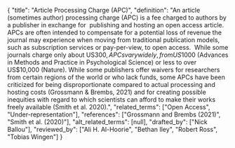 {
    "title": "Article Processing Charge (APC)",
    "definition": "An article (sometimes author) processing charge (APC) is a fee charged to authors by a publisher in exchange for  publishing and hosting an open access article. APCs are often intended to compensate for a potential loss of revenue the journal may experience when moving from traditional publication models, such as subscription services or pay-per-view, to open access.  While some journals charge only about US$300, APCs vary widely, from US$1000 (Advances in Methods and Practice in Psychological Science) or less to over US$10,000 (Nature). While some publishers offer waivers for researchers from certain regions of the world or who lack funds, some APCs have been criticized for being disproportionate compared to actual processing and hosting costs (Grossmann & Brembs, 2021) and for creating possible inequities with regard to which scientists can afford to make their works freely available (Smith et al. 2020).",
    "related_terms": ["Open Access", "Under-representation"],
    "references": ["Grossmann and Brembs (2021)", "Smith et al. (2020)"],
    "alt_related_terms": [null],
    "drafted_by": ["Nick Ballou"],
    "reviewed_by": ["Ali H. Al-Hoorie", "Bethan Iley", "Robert Ross", "Tobias Wingen"]
  }
